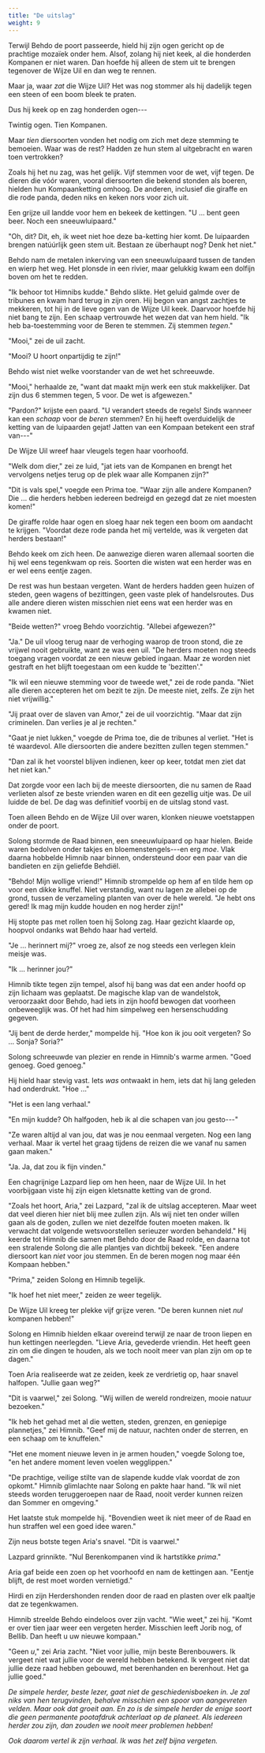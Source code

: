 ```yaml
---
title: "De uitslag"
weight: 9
---
```


Terwijl Behdo de poort passeerde, hield hij zijn ogen gericht op de prachtige mozaïek onder hem. Alsof, zolang hij niet keek, al die honderden Kompanen er niet waren. Dan hoefde hij alleen de stem uit te brengen tegenover de Wijze Uil en dan weg te rennen.

Maar ja, waar _zat_ die Wijze Uil? Het was nog stommer als hij dadelijk tegen een steen of een boom bleek te praten.

Dus hij keek op en zag honderden ogen---

Twintig ogen. Tien Kompanen.

Maar _tien_ diersoorten vonden het nodig om zich met deze stemming te bemoeien. Waar was de rest? Hadden ze hun stem al uitgebracht en waren toen vertrokken?

Zoals hij het nu zag, was het gelijk. Vijf stemmen voor de wet, vijf tegen. De dieren die vóór waren, vooral diersoorten die bekend stonden als boeren, hielden hun Kompaanketting omhoog. De anderen, inclusief die giraffe en die rode panda, deden niks en keken nors voor zich uit.

Een grijze uil landde voor hem en bekeek de kettingen. "U ... bent geen beer. Noch een sneeuwluipaard."

"Oh, dit? Dit, eh, ik weet niet hoe deze ba-ketting hier komt. De luipaarden brengen natúúrlijk geen stem uit. Bestaan ze überhaupt nog? Denk het niet." 

Behdo nam de metalen inkerving van een sneeuwluipaard tussen de tanden en wierp het weg. Het plonsde in een rivier, maar gelukkig kwam een dolfijn boven om het te redden.

"Ik behoor tot Himnibs kudde." Behdo slikte. Het geluid galmde over de tribunes en kwam hard terug in zijn oren. Hij begon van angst zachtjes te mekkeren, tot hij in de lieve ogen van de Wijze Uil keek. Daarvoor hoefde hij niet bang te zijn. Een schaap vertrouwde het wezen dat van hem hield. "Ik heb ba-toestemming voor de Beren te stemmen. Zij stemmen _tegen_."

"Mooi," zei de uil zacht. 

"Mooi? U hoort onpartijdig te zijn!" 

Behdo wist niet welke voorstander van de wet het schreeuwde.

"Mooi," herhaalde ze, "want dat maakt mijn werk een stuk makkelijker. Dat zijn dus 6 stemmen tegen, 5 voor. De wet is afgewezen."

"Pardon?" krijste een paard. "U verandert steeds de regels! Sinds wanneer kan een _schaap_ voor de _beren_ stemmen? En hij heeft overduidelijk de ketting van de luipaarden gejat! Jatten van een Kompaan betekent een straf van---"

De Wijze Uil wreef haar vleugels tegen haar voorhoofd. 

"Welk dom dier," zei ze luid, "jat iets van de Kompanen en brengt het vervolgens netjes terug op de plek waar alle Kompanen zijn?"

"Dit is vals spel," voegde een Prima toe. "Waar zijn alle andere Kompanen? Die ... die herders hebben iedereen bedreigd en gezegd dat ze niet moesten komen!"

De giraffe rolde haar ogen en sloeg haar nek tegen een boom om aandacht te krijgen. "Voordat deze rode panda het mij vertelde, was ik vergeten dat herders bestaan!"

Behdo keek om zich heen. De aanwezige dieren waren allemaal soorten die hij wel eens tegenkwam op reis. Soorten die wisten wat een herder was en er wel eens eentje zagen.

De rest was hun bestaan vergeten. Want de herders hadden geen huizen of steden, geen wagens of bezittingen, geen vaste plek of handelsroutes. Dus alle andere dieren wisten misschien niet eens wat een herder was en kwamen niet.

"Beide wetten?" vroeg Behdo voorzichtig. "Allebei afgewezen?"

"Ja." De uil vloog terug naar de verhoging waarop de troon stond, die ze vrijwel nooit gebruikte, want ze was een uil. "De herders moeten nog steeds toegang vragen voordat ze een nieuw gebied ingaan. Maar ze worden niet gestraft en het blijft toegestaan om een kudde te 'bezitten'."

"Ik wil een nieuwe stemming voor de tweede wet," zei de rode panda. "Niet alle dieren accepteren het om bezit te zijn. De meeste niet, zelfs. Ze zijn het niet vrijwillig."

"Jij praat over de slaven van Amor," zei de uil voorzichtig. "Maar dat zijn criminelen. Dan verlies je al je rechten."

"Gaat je niet lukken," voegde de Prima toe, die de tribunes al verliet. "Het is té waardevol. Alle diersoorten die andere bezitten zullen tegen stemmen."

"Dan zal ik het voorstel blijven indienen, keer op keer, totdat men ziet dat het niet kan."

Dat zorgde voor een lach bij de meeste diersoorten, die nu samen de Raad verlieten alsof ze beste vrienden waren en dit een gezellig uitje was. De uil luidde de bel. De dag was definitief voorbij en de uitslag stond vast.

Toen alleen Behdo en de Wijze Uil over waren, klonken nieuwe voetstappen onder de poort.

Solong stormde de Raad binnen, een sneeuwluipaard op haar hielen. Beide waren bedolven onder takjes en bloemenstengels---en erg _moe_. Vlak daarna hobbelde Himnib naar binnen, ondersteund door een paar van die bandieten en zijn geliefde Behdiël.

"Behdo! Mijn wollige vriend!" Himnib strompelde op hem af en tilde hem op voor een dikke knuffel. Niet verstandig, want nu lagen ze allebei op de grond, tussen de verzameling planten van over de hele wereld. "Je hebt ons gered! Ik mag mijn kudde houden en nog herder zijn!"

Hij stopte pas met rollen toen hij Solong zag. Haar gezicht klaarde op, hoopvol ondanks wat Behdo haar had verteld.

"Je ... herinnert mij?" vroeg ze, alsof ze nog steeds een verlegen klein meisje was.

"Ik ... herinner jou?"

Himnib tikte tegen zijn tempel, alsof hij bang was dat een ander hoofd op zijn lichaam was geplaatst. De magische klap van de wandelstok, veroorzaakt door Behdo, had iets in zijn hoofd bewogen dat voorheen onbeweeglijk was. Of het had him simpelweg een hersenschudding gegeven.

"Jij bent de derde herder," mompelde hij. "Hoe kon ik jou ooit vergeten? So ... Sonja? Soria?"

Solong schreeuwde van plezier en rende in Himnib's warme armen. "Goed genoeg. Goed genoeg."

Hij hield haar stevig vast. Iets _was_ ontwaakt in hem, iets dat hij lang geleden had onderdrukt. "Hoe ..."

"Het is een lang verhaal."

"En mijn kudde? Oh halfgoden, heb ik al die schapen van jou gesto---"

"Ze waren altijd al van jou, dat was je nou eenmaal vergeten. Nog een lang verhaal. Maar ik vertel het graag tijdens de reizen die we vanaf nu samen gaan maken."

"Ja. Ja, dat zou ik fijn vinden."

Een chagrijnige Lazpard liep om hen heen, naar de Wijze Uil. In het voorbijgaan viste hij zijn eigen kletsnatte ketting van de grond. 

"Zoals het hoort, Aria," zei Lazpard, "zal ik de uitslag accepteren. Maar weet dat veel dieren hier niet blij mee zullen zijn. Als wij niet ten onder willen gaan als de goden, zullen we niet dezelfde fouten moeten maken. Ik verwacht dat volgende wetsvoorstellen serieuzer worden behandeld." Hij keerde tot Himnib die samen met Behdo door de Raad rolde, en daarna tot een stralende Solong die alle plantjes van dichtbij bekeek. "Een andere diersoort kan _niet_ voor jou stemmen. En de beren mogen nog maar één Kompaan hebben."

"Prima," zeiden Solong en Himnib tegelijk.

"Ik hoef het niet meer," zeiden ze weer tegelijk.

De Wijze Uil kreeg ter plekke vijf grijze veren. "De beren kunnen niet _nul_ kompanen hebben!"

Solong en Himnib hielden elkaar overeind terwijl ze naar de troon liepen en hun kettingen neerlegden. "Lieve Aria, gevederde vriendin. Het heeft geen zin om die dingen te houden, als we toch nooit meer van plan zijn om op te dagen."

Toen Aria realiseerde wat ze zeiden, keek ze verdrietig op, haar snavel halfopen. "Jullie gaan weg?"

"Dit is vaarwel," zei Solong. "Wij willen de wereld rondreizen, mooie natuur bezoeken."

"Ik heb het gehad met al die wetten, steden, grenzen, en geniepige plannetjes," zei Himnib. "Geef mij de natuur, nachten onder de sterren, en een schaap om te knuffelen."

"Het ene moment nieuwe leven in je armen houden," voegde Solong toe, "en het andere moment leven voelen wegglippen."

"De prachtige, veilige stilte van de slapende kudde vlak voordat de zon opkomt." Himnib glimlachte naar Solong en pakte haar hand. "Ik wil niet steeds worden teruggeroepen naar de Raad, nooit verder kunnen reizen dan Sommer en omgeving."

Het laatste stuk mompelde hij. "Bovendien weet ik niet meer of de Raad en hun straffen wel een goed idee waren."

Zijn neus botste tegen Aria's snavel. "Dit is vaarwel."

Lazpard grinnikte. "Nul Berenkompanen vind ik hartstikke _prima_."

Aria gaf beide een zoen op het voorhoofd en nam de kettingen aan. "Eentje blijft, de rest moet worden vernietigd."

Hirdi en zijn Herdershonden renden door de raad en plasten over elk paaltje dat ze tegenkwamen. 

Himnib streelde Behdo eindeloos over zijn vacht. "Wie weet," zei hij. "Komt er over tien jaar weer een vergeten herder. Misschien leeft Jorib nog, of Bellib. Dan heeft u uw nieuwe kompaan."

"Geen _u_," zei Aria zacht. "Niet voor jullie, mijn beste Berenbouwers. Ik vergeet niet wat jullie voor de wereld hebben betekend. Ik vergeet niet dat jullie deze raad hebben gebouwd, met berenhanden en berenhout. Het ga jullie goed."

_De simpele herder, beste lezer, gaat niet de geschiedenisboeken in. Je zal niks van hen terugvinden, behalve misschien een spoor van aangevreten velden. Maar ook dat groeit aan. En zo is de simpele herder de enige soort die geen permanente pootafdruk achterlaat op de planeet. Als iedereen herder zou zijn, dan zouden we nooit meer problemen hebben!_

_Ook daarom vertel ik zijn verhaal. Ik was het zelf bijna vergeten._
